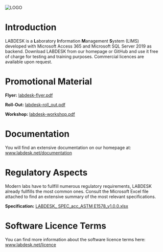 ![LOGO](https://user-images.githubusercontent.com/77008074/184290548-9cb25ba9-2258-45af-b652-4021f32c114a.png)


# Introduction
LABDESK is a **L**aboratory **I**nformation **M**anagement **S**ystem (LIMS) developed with Microsoft Access 365 and Microsoft SQL Server 2019 as backend. Download LABDESK from our homepage or GitHub and use it free of charge for testing and training purposes. Commercial licences are available upon request.

# Promotional Material
**Flyer:** [labdesk-flyer.pdf](https://github.com/labdesk-lims/labdesk.info/files/9316841/labdesk-flyer.pdf)

**Roll-Out:** [labdesk-roll_out.pdf](https://github.com/labdesk-lims/labdesk.info/files/9316839/labdesk-roll_out.pdf)

**Workshop:** [labdesk-workshop.pdf](https://github.com/labdesk-lims/labdesk.info/files/9367657/labdesk-workshop.pdf)

# Documentation
You will find an extensive documentation on our homepage at: www.labdesk.net/documentation

# Regulatory Aspects
Modern labs have to fullfill numerous regulatory requirements, LABDESK already fullfills the most common ones. Consult the Microsoft Excel file attached to find an extensive summary of the most relevant specifications.

**Specification:** [LABDESK_ SPEC_acc_ASTM E1578_v1.0.0.xlsx](https://github.com/labdesk-lims/labdesk.info/files/9316887/LABDESK_.SPEC_acc_ASTM.E1578_v1.0.0.xlsx)

# Software Licence Terms
You can find more information about the software licence terms here: www.labdesk.net/licence
